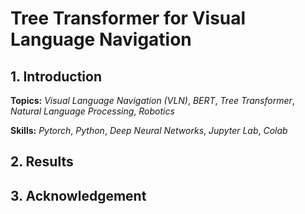 # Tree Transformer for Visual Language Navigation

## 1. Introduction

**Topics:** _Visual Language Navigation (VLN)_, _BERT_, _Tree Transformer_, _Natural Language Processing_, _Robotics_

**Skills:** _Pytorch_, _Python_, _Deep Neural Networks_, _Jupyter Lab_, _Colab_

## 2. Results

## 3. Acknowledgement
